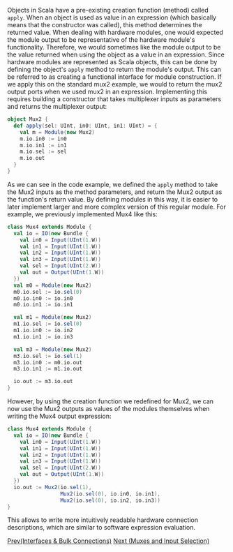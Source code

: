 Objects in Scala have a pre-existing creation function (method) called `apply`. 
When an object is used as value in an expression (which basically means that the constructor was called), this method determines the returned value.
When dealing with hardware modules, one would expected the module output to be representative of the hardware module's functionality.
Therefore, we would sometimes like the module output to be the value returned when using the object as a value in an expression.
Since hardware modules are represented as Scala objects, this can be done by defining the object's `apply` method to return the module's output.
This can be referred to as creating a functional interface for module construction.
If we apply this on the standard mux2 example, we would to return the mux2 output ports when we used mux2 in an expression.
Implementing this requires building a constructor that takes multiplexer inputs as parameters and returns the multiplexer output:

```scala
object Mux2 {
  def apply(sel: UInt, in0: UInt, in1: UInt) = {
    val m = Module(new Mux2)
    m.io.in0 := in0
    m.io.in1 := in1
    m.io.sel := sel
    m.io.out
  }
}
```

As we can see in the code example, we defined the `apply` method to take the Mux2 inputs as the method parameters, and return the Mux2 output as the function's return value.
By defining modules in this way, it is easier to later implement larger and more complex version of this regular module.
For example, we previously implemented Mux4 like this:

```scala
class Mux4 extends Module {
  val io = IO(new Bundle {
    val in0 = Input(UInt(1.W))
    val in1 = Input(UInt(1.W))
    val in2 = Input(UInt(1.W))
    val in3 = Input(UInt(1.W))
    val sel = Input(UInt(2.W))
    val out = Output(UInt(1.W))
  })
  val m0 = Module(new Mux2)
  m0.io.sel := io.sel(0) 
  m0.io.in0 := io.in0
  m0.io.in1 := io.in1

  val m1 = Module(new Mux2)
  m1.io.sel := io.sel(0) 
  m1.io.in0 := io.in2
  m1.io.in1 := io.in3

  val m3 = Module(new Mux2)
  m3.io.sel := io.sel(1) 
  m3.io.in0 := m0.io.out
  m3.io.in1 := m1.io.out

  io.out := m3.io.out
}
```

However, by using the creation function we redefined for Mux2, we can now use the Mux2 outputs as values of the modules themselves
when writing the Mux4 output expression:

```scala
class Mux4 extends Module {
  val io = IO(new Bundle {
    val in0 = Input(UInt(1.W))
    val in1 = Input(UInt(1.W))
    val in2 = Input(UInt(1.W))
    val in3 = Input(UInt(1.W))
    val sel = Input(UInt(2.W))
    val out = Output(UInt(1.W))
  })
  io.out := Mux2(io.sel(1),
                 Mux2(io.sel(0), io.in0, io.in1),
                 Mux2(io.sel(0), io.in2, io.in3))
}
```

This allows to write more intuitively readable hardware connection descriptions, which are similar to software expression evaluation.

[Prev(Interfaces \& Bulk Connections)](Interfaces-Bulk-Connections) [Next (Muxes and Input Selection)](Muxes-and-Input-Selection)